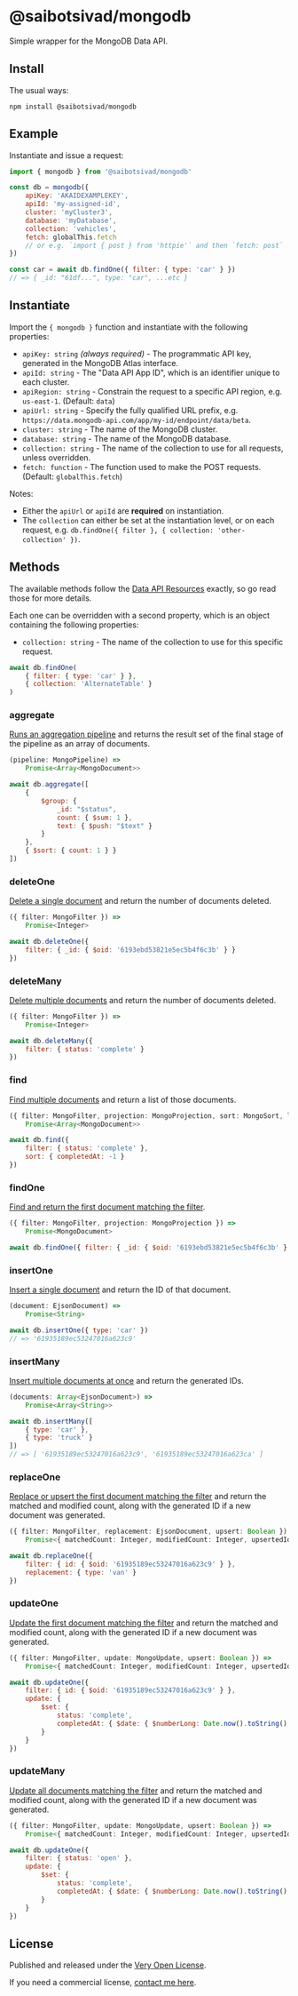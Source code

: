 # @saibotsivad/mongodb

Simple wrapper for the MongoDB Data API.

## Install

The usual ways:

```shell
npm install @saibotsivad/mongodb
```

## Example

Instantiate and issue a request:

```js
import { mongodb } from '@saibotsivad/mongodb'

const db = mongodb({
	apiKey: 'AKAIDEXAMPLEKEY',
	apiId: 'my-assigned-id',
	cluster: 'myCluster3',
	database: 'myDatabase',
	collection: 'vehicles',
	fetch: globalThis.fetch
	// or e.g. `import { post } from 'httpie'` and then `fetch: post`
})

const car = await db.findOne({ filter: { type: 'car' } })
// => { _id: "61df...", type: "car", ...etc }
```

## Instantiate

Import the `{ mongodb }` function and instantiate with the following properties:

* `apiKey: string` *(always required)* - The programmatic API key, generated in the MongoDB Atlas interface.
* `apiId: string` - The "Data API App ID", which is an identifier unique to each cluster.
* `apiRegion: string` - Constrain the request to a specific API region, e.g. `us-east-1`. (Default: `data`)
* `apiUrl: string` - Specify the fully qualified URL prefix, e.g. `https://data.mongodb-api.com/app/my-id/endpoint/data/beta`.
* `cluster: string` - The name of the MongoDB cluster.
* `database: string` - The name of the MongoDB database.
* `collection: string` - The name of the collection to use for all requests, unless overridden.
* `fetch: function` - The function used to make the POST requests. (Default: `globalThis.fetch`)

Notes:

- Either the `apiUrl` or `apiId` are **required** on instantiation.
- The `collection` can either be set at the instantiation level, or on each request, e.g. `db.findOne({ filter }, { collection: 'other-collection' })`.

## Methods

The available methods follow the [Data API Resources](https://docs.atlas.mongodb.com/api/data-api-resources/) exactly, so go read those for more details.

Each one can be overridden with a second property, which is an object containing the following properties:

* `collection: string` - The name of the collection to use for this specific request.

```js
await db.findOne(
	{ filter: { type: 'car' } },
	{ collection: 'AlternateTable' }
)
```

### aggregate

[Runs an aggregation pipeline](https://docs.atlas.mongodb.com/api/data-api-resources/#run-an-aggregation-pipeline) and returns the result set of the final stage of the pipeline as an array of documents.

```ts
(pipeline: MongoPipeline) =>
	Promise<Array<MongoDocument>>
```

```js
await db.aggregate([
	{
		$group: {
			_id: "$status",
			count: { $sum: 1 },
			text: { $push: "$text" }
		}
	},
	{ $sort: { count: 1 } }
])
```

### deleteOne

[Delete a single document](https://docs.atlas.mongodb.com/api/data-api-resources/#delete-a-single-document) and return the number of documents deleted.

```ts
({ filter: MongoFilter }) =>
	Promise<Integer>
```

```js
await db.deleteOne({
	filter: { _id: { $oid: '6193ebd53821e5ec5b4f6c3b' } }
})
```

### deleteMany

[Delete multiple documents](https://docs.atlas.mongodb.com/api/data-api-resources/#delete-multiple-documents) and return the number of documents deleted.

```ts
({ filter: MongoFilter }) =>
	Promise<Integer>
```

```js
await db.deleteMany({
	filter: { status: 'complete' }
})
```

### find

[Find multiple documents](https://docs.atlas.mongodb.com/api/data-api-resources/#find-multiple-documents) and return a list of those documents.

```ts
({ filter: MongoFilter, projection: MongoProjection, sort: MongoSort, limit: Integer, skip: Integer }) =>
	Promise<Array<MongoDocument>>
```

```js
await db.find({
	filter: { status: 'complete' },
	sort: { completedAt: -1 }
})
```

### findOne

[Find and return the first document matching the filter](https://docs.atlas.mongodb.com/api/data-api-resources/#find-a-single-document).

```ts
({ filter: MongoFilter, projection: MongoProjection }) =>
	Promise<MongoDocument>
```

```js
await db.findOne({ filter: { _id: { $oid: '6193ebd53821e5ec5b4f6c3b' } } })
```

### insertOne

[Insert a single document](https://docs.atlas.mongodb.com/api/data-api-resources/#insert-a-single-document) and return the ID of that document.

```ts
(document: EjsonDocument) =>
	Promise<String>
```

```js
await db.insertOne({ type: 'car' })
// => '61935189ec53247016a623c9'
```

### insertMany

[Insert multiple documents at once](https://docs.atlas.mongodb.com/api/data-api-resources/#insert-multiple-documents) and return the generated IDs.

```ts
(documents: Array<EjsonDocument>) =>
	Promise<Array<String>>
```

```js
await db.insertMany([
	{ type: 'car' },
	{ type: 'truck' }
])
// => [ '61935189ec53247016a623c9', '61935189ec53247016a623ca' ]
```

### replaceOne

[Replace or upsert the first document matching the filter](https://docs.atlas.mongodb.com/api/data-api-resources/#replace-a-single-document) and return the matched and modified count, along with the generated ID if a new document was generated.

```ts
({ filter: MongoFilter, replacement: EjsonDocument, upsert: Boolean }) =>
	Promise<{ matchedCount: Integer, modifiedCount: Integer, upsertedId: String }>
 ```

```js
await db.replaceOne({
	filter: { id: { $oid: '61935189ec53247016a623c9' } },
	replacement: { type: 'van' }
})
```

### updateOne

[Update the first document matching the filter](https://docs.atlas.mongodb.com/api/data-api-resources/#update-a-single-document) and return the matched and modified count, along with the generated ID if a new document was generated.

```ts
({ filter: MongoFilter, update: MongoUpdate, upsert: Boolean }) =>
	Promise<{ matchedCount: Integer, modifiedCount: Integer, upsertedId: String }>
 ```

```js
await db.updateOne({
	filter: { id: { $oid: '61935189ec53247016a623c9' } },
	update: {
		$set: {
			status: 'complete',
			completedAt: { $date: { $numberLong: Date.now().toString() } }
		}
	}
})
```

### updateMany

[Update all documents matching the filter](https://docs.atlas.mongodb.com/api/data-api-resources/#update-multiple-documents) and return the matched and modified count, along with the generated ID if a new document was generated.

```ts
({ filter: MongoFilter, update: MongoUpdate, upsert: Boolean }) =>
	Promise<{ matchedCount: Integer, modifiedCount: Integer, upsertedId: String }>
 ```

```js
await db.updateOne({
	filter: { status: 'open' },
	update: {
		$set: {
			status: 'complete',
			completedAt: { $date: { $numberLong: Date.now().toString() } }
		}
	}
})
```

## License

Published and released under the [Very Open License](http://veryopenlicense.com).

If you need a commercial license, [contact me here](https://davistobias.com/license?software=mongodb).
